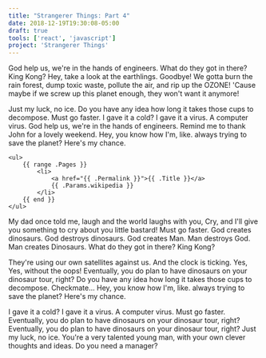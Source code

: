 ```yaml
---
title: "Strangerer Things: Part 4"
date: 2018-12-19T19:30:08-05:00
draft: true
tools: ['react', 'javascript']
project: 'Strangerer Things'
---
```


God help us, we're in the hands of engineers. What do they got in there? King Kong? Hey, take a look at the earthlings. Goodbye! We gotta burn the rain forest, dump toxic waste, pollute the air, and rip up the OZONE! 'Cause maybe if we screw up this planet enough, they won't want it anymore!

Just my luck, no ice. Do you have any idea how long it takes those cups to decompose. Must go faster. I gave it a cold? I gave it a virus. A computer virus. God help us, we're in the hands of engineers. Remind me to thank John for a lovely weekend. Hey, you know how I'm, like. always trying to save the planet? Here's my chance.

``` 
<ul>
    {{ range .Pages }}
        <li>
            <a href="{{ .Permalink }}">{{ .Title }}</a>
            {{ .Params.wikipedia }}
        </li>
    {{ end }}
</ul>
```

My dad once told me, laugh and the world laughs with you, Cry, and I'll give you something to cry about you little bastard! Must go faster. God creates dinosaurs. God destroys dinosaurs. God creates Man. Man destroys God. Man creates Dinosaurs. What do they got in there? King Kong?

They're using our own satellites against us. And the clock is ticking. Yes, Yes, without the oops! Eventually, you do plan to have dinosaurs on your dinosaur tour, right? Do you have any idea how long it takes those cups to decompose. Checkmate... Hey, you know how I'm, like. always trying to save the planet? Here's my chance.

I gave it a cold? I gave it a virus. A computer virus. Must go faster. Eventually, you do plan to have dinosaurs on your dinosaur tour, right? Eventually, you do plan to have dinosaurs on your dinosaur tour, right? Just my luck, no ice. You're a very talented young man, with your own clever thoughts and ideas. Do you need a manager?

